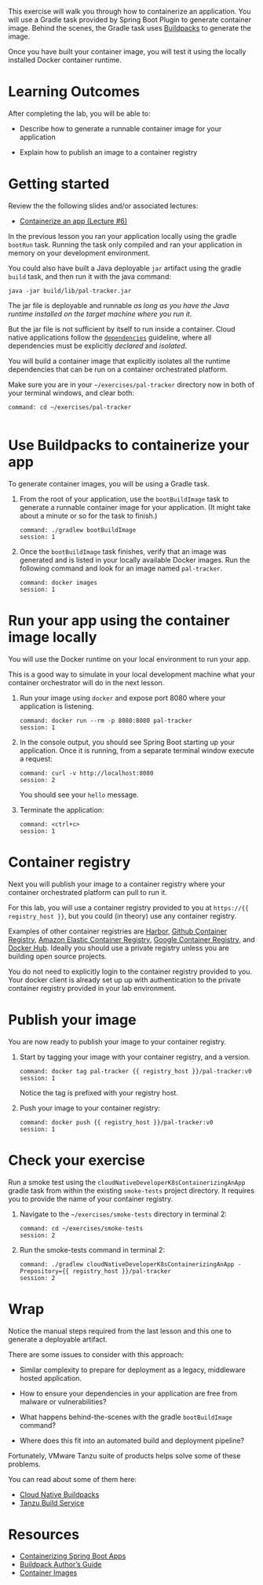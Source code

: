 This exercise will walk you through how to containerize an application.
You will use a Gradle task provided by Spring Boot Plugin to
generate container image.
Behind the scenes,
the Gradle task uses [Buildpacks](https://buildpacks.io/) to generate
the image.

Once you have built your container image, you will test it using the
locally installed Docker container runtime.

# Learning Outcomes

After completing the lab, you will be able to:

-   Describe how to generate a runnable container image for your
    application

-   Explain how to publish an image to a container registry

# Getting started

Review the the following slides and/or associated lectures:

-   [Containerize an app (Lecture #6)](https://docs.google.com/presentation/d/1RrDgRkuM5bSPHV6P5uvkvb9AFn10AMYq2V67gBShjUQ/present)

In the previous lesson you ran your application locally using the gradle
`bootRun` task.
Running the task only compiled and ran your application in memory on
your development environment.

You could also have built a Java deployable `jar` artifact using the
gradle `build` task,
and then run it with the java command:

`java -jar build/lib/pal-tracker.jar`

The jar file is deployable and runnable *as long as you have the Java*
*runtime installed on the target machine where you run it*.

But the jar file is not sufficient by itself to run inside a container.
Cloud native applications follow the
[`dependencies`](https://12factor.net/dependencies) guideline,
where all dependencies must be explicitly *declared* and *isolated*.

You will build a container image that explicitly isolates all the
runtime dependencies that can be run on a container orchestrated
platform.

Make sure you are in your `~/exercises/pal-tracker` directory now in
both of your terminal windows,
and clear both:

```terminal:execute-all
command: cd ~/exercises/pal-tracker
```

```terminal:clear-all
```

# Use Buildpacks to containerize your app

To generate container images, you will be using a Gradle task.

1.  From the root of your application, use the `bootBuildImage` task to
    generate a runnable container image for your application.
    (It might take about a minute or so for the task to finish.)

    ```terminal:execute
    command: ./gradlew bootBuildImage
    session: 1
    ```

1.  Once the `bootBuildImage` task finishes, verify that an image was
    generated and is listed in your locally available Docker images.
    Run the following command and look for an image named `pal-tracker`.

    ```terminal:execute
    command: docker images
    session: 1
    ```

# Run your app using the container image locally

You will use the Docker runtime on your local environment to run your
app.

This is a good way to simulate in your local development machine what
your container orchestrator will do in the next lesson.

1.  Run your image using `docker` and expose port 8080 where your
    application is listening.

    ```terminal:execute
    command: docker run --rm -p 8080:8080 pal-tracker
    session: 1
    ```

1.  In the console output, you should see Spring Boot starting up your
    application.
    Once it is running,
    from a separate terminal window execute a request:

    ```terminal:execute
    command: curl -v http://localhost:8080
    session: 2
    ```

    You should see your `hello` message.

1.  Terminate the application:

    ```terminal:execute
    command: <ctrl+c>
    session: 1
    ```

# Container registry

Next you will publish your image to a container registry where
your container orchestrated platform can pull to run it.

For this lab, you will use a container registry provided to you at
`https://{{ registry_host }}`,
but you could (in theory) use any container registry.

Examples of other container registries are
[Harbor](https://goharbor.io/),
[Github Container Registry](https://docs.github.com/en/packages/guides/about-github-container-registry),
[Amazon Elastic Container Registry](https://aws.amazon.com/ecr/),
[Google Container Registry](https://cloud.google.com/container-registry),
and
[Docker Hub](https://docker.io).
Ideally you should use a private registry unless you are building open
source projects.

You do not need to explicitly login to the container registry provided
to you.
Your docker client is already set up up with authentication to the
private container registry provided in your lab environment.

# Publish your image

You are now ready to publish your image to your container registry.

1.  Start by tagging your image with your container registry,
    and a version.

    ```terminal:execute
    command: docker tag pal-tracker {{ registry_host }}/pal-tracker:v0
    session: 1
    ```

    Notice the tag is prefixed with your registry host.

1.  Push your image to your container registry:

    ```terminal:execute
    command: docker push {{ registry_host }}/pal-tracker:v0
    session: 1
    ```

# Check your exercise

Run a smoke test using the
`cloudNativeDeveloperK8sContainerizingAnApp` gradle task from within the
existing `smoke-tests` project directory.
It requires you to provide the name of your container registry.

1.  Navigate to the `~/exercises/smoke-tests` directory in
    terminal 2:

    ```terminal:execute
    command: cd ~/exercises/smoke-tests
    session: 2
    ```

1.  Run the smoke-tests command in terminal 2:

    ```terminal:execute
    command: ./gradlew cloudNativeDeveloperK8sContainerizingAnApp -Prepository={{ registry_host }}/pal-tracker
    session: 2
    ```

# Wrap

Notice the manual steps required from the last lesson and this one to
generate a deployable artifact.

There are some issues to consider with this approach:

-   Similar complexity to prepare for deployment as a legacy,
    middleware hosted application.

-   How to ensure your dependencies in your application are free from
    malware or vulnerabilities?

-   What happens behind-the-scenes with the gradle `bootBuildImage`
    command?

-   Where does this fit into an automated build and deployment pipeline?

Fortunately, VMware Tanzu suite of products helps solve some of these
problems.

You can read about some of them here:

- [Cloud Native Buildpacks](https://tanzu.vmware.com/developer/guides/containers/cnb-gs-kpack/)
- [Tanzu Build Service](https://tanzu.vmware.com/build-service?utm_source=google&utm_medium=cpc&utm_campaign=amer_gp-b_a2&utm_content=g2_t014&utm_term=tanzu%20build%20service&_bt=498180106794&_bk=tanzu%20build%20service&_bm=e&_bn=g&_bg=119184091833&gclid=Cj0KCQiAv6yCBhCLARIsABqJTjbnEPQ6tDuo23MFK9yWNHzGSzCc8CEUoAlDgsRH7xM3t6T1L5Y3m70aAnDjEALw_wcB)

# Resources

- [Containerizing Spring Boot Apps](https://docs.spring.io/spring-boot/docs/2.3.2.RELEASE/reference/html/spring-boot-features.html#boot-features-container-images)
- [Buildpack Author’s Guide](https://buildpacks.io/docs/buildpack-author-guide/)
- [Container Images](https://kubernetes.io/docs/concepts/containers/images/)
